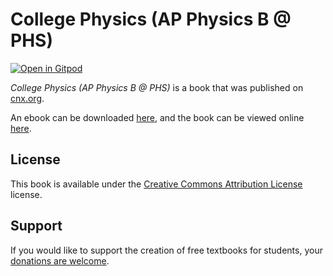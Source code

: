 # College Physics (AP Physics B @ PHS)

[![Open in Gitpod](https://gitpod.io/button/open-in-gitpod.svg)](https://gitpod.io/from-referrer/)

_College Physics (AP Physics B @ PHS)_ is a book that was published on [cnx.org](https://cnx.org/).

An ebook can be downloaded [here](https://github.com/cnx-user-books/cnxbook-college-physics-ap-physics-b-phs/releases/latest), and the book can be viewed online [here](https://github.com/cnx-user-books/cnxbook-college-physics-ap-physics-b-phs/releases/latest).

## License
This book is available under the [Creative Commons Attribution License](./LICENSE) license.

## Support
If you would like to support the creation of free textbooks for students, your [donations are welcome](https://riceconnect.rice.edu/donation/support-openstax-banner).
